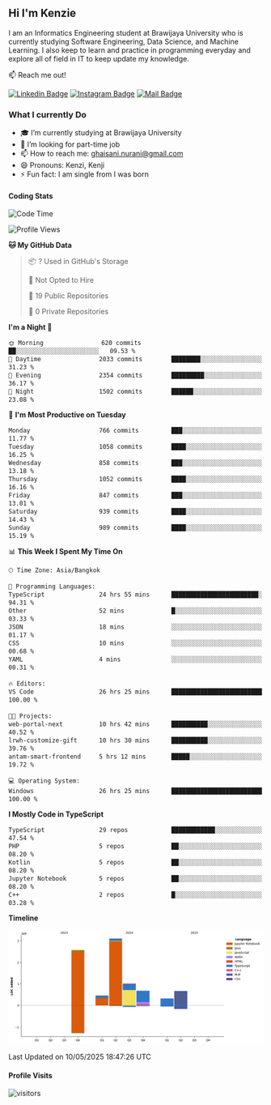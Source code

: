 ## Hi I'm Kenzie


I am an Informatics Engineering student at Brawijaya University who is currently studying Software Engineering, Data Science, and Machine Learning. I also keep to learn and practice in programming everyday and explore all of field in IT to keep update my knowledge.

:mailbox: Reach me out!

[![Linkedin Badge](https://img.shields.io/badge/-Kenzie_Taqiyassar-0e76a8?style=flat&labelColor=0e76a8&logo=linkedin&logoColor=white)](https://www.linkedin.com/in/kenzie-taqiyassar-37458b1aa/) 
[![Instagram Badge](https://img.shields.io/badge/-@__kenziehh_-e84393?style=flat&labelColor=e84393&logo=instagram&logoColor=white)](https://www.instagram.com/_kenziehh/) 
[![Mail Badge](https://img.shields.io/badge/-ghaisani.nurani-c0392b?style=flat&labelColor=c0392b&logo=gmail&logoColor=white)](mailto:ghaisani.nurani@gmail.com)

### What I currently Do

- 🎓 I’m currently studying at Brawijaya University
- 💼 I’m looking for part-time job
- 📫 How to reach me: ghaisani.nurani@gmail.com
- 😄 Pronouns: Kenzi, Kenji
- ⚡ Fun fact: I am single from I was born

#### Coding Stats
<!--START_SECTION:waka-->
![Code Time](http://img.shields.io/badge/Code%20Time-1%2C269%20hrs%201%20min-blue)

![Profile Views](http://img.shields.io/badge/Profile%20Views-0-blue)

**🐱 My GitHub Data** 

> 📦 ? Used in GitHub's Storage 
 > 
> 🚫 Not Opted to Hire
 > 
> 📜 19 Public Repositories 
 > 
> 🔑 0 Private Repositories 
 > 
**I'm a Night 🦉** 

```text
🌞 Morning                620 commits         ██░░░░░░░░░░░░░░░░░░░░░░░   09.53 % 
🌆 Daytime                2033 commits        ████████░░░░░░░░░░░░░░░░░   31.23 % 
🌃 Evening                2354 commits        █████████░░░░░░░░░░░░░░░░   36.17 % 
🌙 Night                  1502 commits        ██████░░░░░░░░░░░░░░░░░░░   23.08 % 
```
📅 **I'm Most Productive on Tuesday** 

```text
Monday                   766 commits         ███░░░░░░░░░░░░░░░░░░░░░░   11.77 % 
Tuesday                  1058 commits        ████░░░░░░░░░░░░░░░░░░░░░   16.25 % 
Wednesday                858 commits         ███░░░░░░░░░░░░░░░░░░░░░░   13.18 % 
Thursday                 1052 commits        ████░░░░░░░░░░░░░░░░░░░░░   16.16 % 
Friday                   847 commits         ███░░░░░░░░░░░░░░░░░░░░░░   13.01 % 
Saturday                 939 commits         ████░░░░░░░░░░░░░░░░░░░░░   14.43 % 
Sunday                   989 commits         ████░░░░░░░░░░░░░░░░░░░░░   15.19 % 
```


📊 **This Week I Spent My Time On** 

```text
🕑︎ Time Zone: Asia/Bangkok

💬 Programming Languages: 
TypeScript               24 hrs 55 mins      ████████████████████████░   94.31 % 
Other                    52 mins             █░░░░░░░░░░░░░░░░░░░░░░░░   03.33 % 
JSON                     18 mins             ░░░░░░░░░░░░░░░░░░░░░░░░░   01.17 % 
CSS                      10 mins             ░░░░░░░░░░░░░░░░░░░░░░░░░   00.68 % 
YAML                     4 mins              ░░░░░░░░░░░░░░░░░░░░░░░░░   00.31 % 

🔥 Editors: 
VS Code                  26 hrs 25 mins      █████████████████████████   100.00 % 

🐱‍💻 Projects: 
web-portal-next          10 hrs 42 mins      ██████████░░░░░░░░░░░░░░░   40.52 % 
lrwh-customize-gift      10 hrs 30 mins      ██████████░░░░░░░░░░░░░░░   39.76 % 
antam-smart-frontend     5 hrs 12 mins       █████░░░░░░░░░░░░░░░░░░░░   19.72 % 

💻 Operating System: 
Windows                  26 hrs 25 mins      █████████████████████████   100.00 % 
```

**I Mostly Code in TypeScript** 

```text
TypeScript               29 repos            ████████████░░░░░░░░░░░░░   47.54 % 
PHP                      5 repos             ██░░░░░░░░░░░░░░░░░░░░░░░   08.20 % 
Kotlin                   5 repos             ██░░░░░░░░░░░░░░░░░░░░░░░   08.20 % 
Jupyter Notebook         5 repos             ██░░░░░░░░░░░░░░░░░░░░░░░   08.20 % 
C++                      2 repos             █░░░░░░░░░░░░░░░░░░░░░░░░   03.28 % 
```



**Timeline**

![Lines of Code chart](https://raw.githubusercontent.com/kenziehh/kenziehh/master/assets/bar_graph.png)


 Last Updated on 10/05/2025 18:47:26 UTC
<!--END_SECTION:waka-->


#### Profile Visits

![visitors](https://visitor-badge.glitch.me/badge?page_id=kenziehh.kenziehh)





